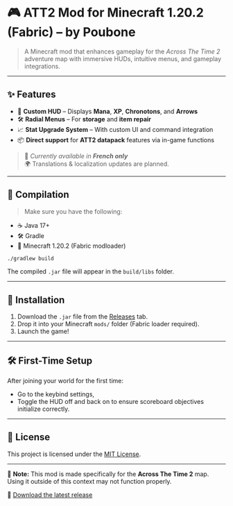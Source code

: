 # 🎮 ATT2 Mod for Minecraft 1.20.2 (Fabric) – by Poubone

> A Minecraft mod that enhances gameplay for the *Across The Time 2* adventure map with immersive HUDs, intuitive menus, and gameplay integrations.

---

## ✨ Features

- 🎯 **Custom HUD** – Displays **Mana**, **XP**, **Chronotons**, and **Arrows**
- 🛠️ **Radial Menus** – For **storage** and **item repair**
- 📈 **Stat Upgrade System** – With custom UI and command integration
- 📦 **Direct support** for **ATT2 datapack** features via in-game functions

> 💬 *Currently available in **French only***  
> 🌍 Translations & localization updates are planned.

---

## 🧪 Compilation

> Make sure you have the following:

- ☕ Java 17+
- 🛠️ Gradle
- 🧱 Minecraft 1.20.2 (Fabric modloader)

```bash
./gradlew build
```

The compiled `.jar` file will appear in the `build/libs` folder.

---

## 🧩 Installation

1. Download the `.jar` file from the [Releases](../../releases) tab.
2. Drop it into your Minecraft `mods/` folder (Fabric loader required).
3. Launch the game!

---

## 🛠 First-Time Setup

After joining your world for the first time:
- Go to the keybind settings,
- Toggle the HUD off and back on to ensure scoreboard objectives initialize correctly.

---

## 📄 License

This project is licensed under the [MIT License](LICENSE).

---

🛑 **Note:** This mod is made specifically for the **Across The Time 2** map. Using it outside of this context may not function properly.

🔗 [Download the latest release](https://github.com/TON_UTILISATEUR/TON_REPO/releases/latest)
